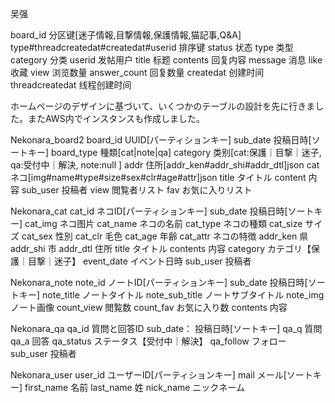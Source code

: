 吴强


board_id 分区键[迷子情報,目撃情報,保護情報,猫記事,Q&A]
type#threadcreatedat#createdat#userid 排序键
status 状态
type 类型
category 分类
userid 发帖用户
title 标题
contents 回复内容
message 消息
like 收藏
view 浏览数量
answer_count 回复数量
createdat 创建时间
threadcreatedat 线程创建时间

ホームページのデザインに基づいて、いくつかのテーブルの設計を先に行きました。またAWS内でインスタンスも作成しました。


Nekonara_board2
board_id       UUID[パーティションキー]
sub_date       投稿日時[ソートキー]
board_type     種類[cat|note|qa]
category       类别[cat:保護｜目撃｜迷子, qa:受付中｜解決, note:null ]
addr           住所[addr_ken#addr_shi#addr_dtl]json
cat            ネコ[img#name#type#size#sex#clr#age#attr]json
title          タイトル
content        内容
sub_user       投稿者
view           閲覧者リスト
fav            お気に入りリスト


Nekonara_cat
cat_id            ネコID[パーティションキー]
sub_date          投稿日時[ソートキー]
cat_img           ネコ图片
cat_name          ネコの名前
cat_type          ネコの種類
cat_size          サイズ
cat_sex           性別
cat_clr           毛色
cat_age           年齢
cat_attr          ネコの特徴
addr_ken          県
addr_shi          市
addr_dtl          住所
title             タイトル
contents          内容
category          カテゴリ【保護｜目撃｜迷子】
event_date        イベント日時
sub_user          投稿者



Nekonara_note
note_id           ノートID[パーティションキー]
sub_date          投稿日時[ソートキー]
note_title        ノートタイトル
note_sub_title    ノートサブタイトル
note_img          ノート画像
count_view        閲覧数
count_fav         お気に入り数
contents          内容 


Nekonara_qa
qa_id             質問と回答ID
sub_date：        投稿日時[ソートキー]
qa_q              質問
qa_a              回答
qa_status         ステータス【受付中｜解決】
qa_follow         フォロー
sub_user          投稿者



Nekonara_user
user_id           ユーザーID[パーティションキー]
mail              メール[ソートキー]
first_name        名前
last_name         姓
nick_name         ニックネーム